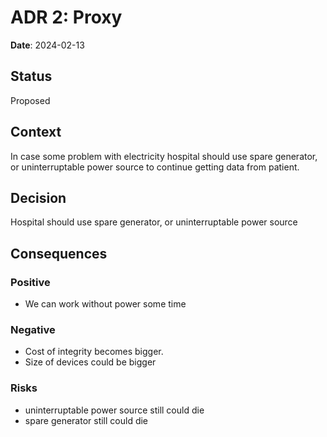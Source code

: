 # ADR 2: Proxy

**Date**: 2024-02-13

## Status
Proposed

## Context
In case some problem with electricity hospital should use spare generator, or uninterruptable power source to continue getting data from patient.
## Decision
Hospital should use spare generator, or uninterruptable power source

## Consequences

### Positive
- We can work without power some time

### Negative
- Cost of integrity becomes bigger.
- Size of devices could be bigger

### Risks
- uninterruptable power source still could die
- spare generator still could die